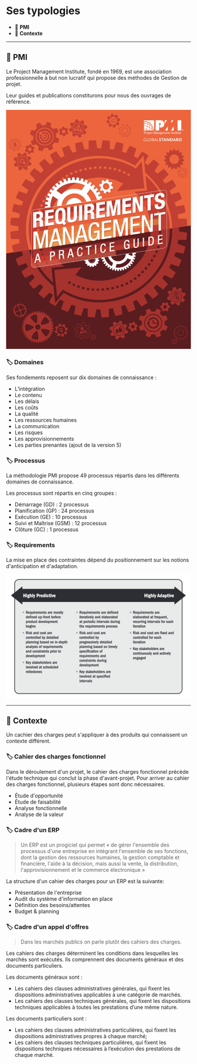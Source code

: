 # Ses typologies

*  🔖 **PMI**
*  🔖 **Contexte**

___

## 📑 PMI

Le Project Management Institute, fondé en 1969, est une association professionnelle à but non lucratif qui propose des méthodes de Gestion de projet.

Leur guides et publications constiturons pour nous des ouvrages de référence.

![image](./resources/pmi.png)

### 🏷️ **Domaines**

Ses fondements reposent sur dix domaines de connaissance :

* L’intégration
* Le contenu
* Les délais
* Les coûts
* La qualité
* Les ressources humaines
* La communication
* Les risques
* Les approvisionnements
* Les parties prenantes (ajout de la version 5)

### 🏷️ **Processus**

La méthodologie PMI propose 49 processus répartis dans les différents domaines de connaissance.

Les processus sont répartis en cinq groupes :

* Démarrage (GD) : 2 processus
* Planification (GP) : 24 processus
* Exécution (GE) : 10 processus
* Suivi et Maîtrise (GSM) : 12 processus
* Clôture (GC) : 1 processus

### 🏷️ **Requirements**

La mise en place des contraintes dépend du positionnement sur les notions d'anticipation et d'adaptation.

![image](./resources/adaptative.png)

___

## 📑 Contexte

Un cachier des charges peut s'appliquer à des produits qui connaissent un contexte différent.

### 🏷️ **Cahier des charges fonctionnel**

Dans le déroulement d'un projet, le cahier des charges fonctionnel précède l'étude technique qui conclut la phase d'avant-projet. Pour arriver au cahier des charges fonctionnel, plusieurs étapes sont donc nécessaires. 
* Étude d'opportunité
* Étude de faisabilité
* Analyse fonctionnelle
* Analyse de la valeur

### 🏷️ **Cadre d'un ERP**

> Un ERP est un progiciel qui permet « de gérer l'ensemble des processus d'une entreprise en intégrant l'ensemble de ses fonctions, dont la gestion des ressources humaines, la gestion comptable et financière, l'aide à la décision, mais aussi la vente, la distribution, l'approvisionnement et le commerce électronique »

La structure d'un cahier des charges pour un ERP est la suivante:

* Présentation de l'entreprise
* Audit du système d'information en place
* Définition des besoins/attentes
* Budget & planning

### 🏷️ **Cadre d'un appel d'offres**

> Dans les marchés publics on parle plutôt des cahiers des charges. 

Les cahiers des charges déterminent les conditions dans lesquelles les marchés sont exécutés.
Ils comprennent des documents généraux et des documents particuliers.

Les documents généraux sont :
* Les cahiers des clauses administratives générales, qui fixent les dispositions administratives applicables à une catégorie de marchés.
* Les cahiers des clauses techniques générales, qui fixent les dispositions techniques applicables à toutes les prestations d’une même nature.

Les documents particuliers sont :

* Les cahiers des clauses administratives particulières, qui fixent les dispositions administratives propres à chaque marché;
* Les cahiers des clauses techniques particulières, qui fixent les dispositions techniques nécessaires à l’exécution des prestations de chaque marché.